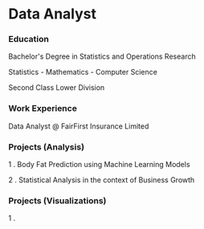 # Data Analyst

### Education
Bachelor's Degree in Statistics and Operations Research

Statistics - Mathematics - Computer Science

Second Class Lower Division

### Work Experience
Data Analyst @ FairFirst Insurance Limited



### Projects (Analysis)
1 . Body Fat Prediction using Machine Learning Models

2 . Statistical Analysis in the context of Business Growth


### Projects (Visualizations)
1 . 

